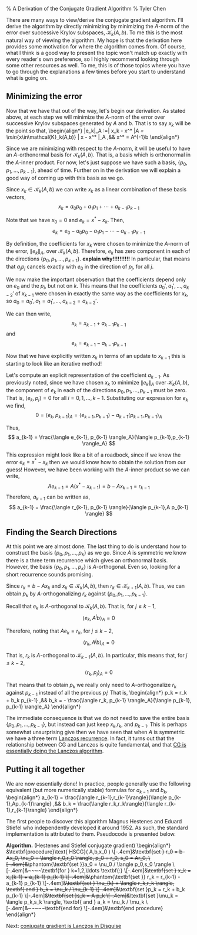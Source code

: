 % A Derivation of the Conjugate Gradient Algorithm
% Tyler Chen

There are many ways to view/derive the conjugate gradient algorithm. 
I'll derive the algorithm by directly minimizing by minimizing the $A$-norm of the error over successive Krylov subspaces, $\mathcal{K}_k(A,b)$.
To me this is the most natural way of viewing the algorithm.
My hope is that the derivation here provides some motivation for where the algorithm comes from.
Of course, what I think is a good way to present the topic won't match up exactly with every reader's own preference, so I highly recommend looking through some other resources as well.
To me, this is of those topics where you have to go through the explanations a few times before you start to understand what is going on. 


## Minimizing the error
Now that we have that out of the way, let's begin our derivation.
As stated above, at each step we will minimize the $A$-norm of the error over successive Krylov subspaces generated by $A$ and $b$.
That is to say $x_k$ will be the point so that,
\begin{align*}
\|e_k\|_A
:=\| x_k - x^* \|_A 
= \min_{x\in\mathcal{K}_k(A,b)} \| x - x^* \|_A
,&&
x^* = A^{-1}b
\end{align*}

Since we are minimizing with respect to the $A$-norm, it will be useful to have an $A$-orthonormal basis for $\mathcal{K}_k(A,b)$.
That is, a basis which is orthonormal in the $A$-inner product.
For now, let's just suppose we have such a basis, $\{p_0,p_1,\ldots,p_{k-1}\}$, ahead of time.
Further on in the derivation we will explain a good way of coming up with this basis as we go.

Since $x_k\in\mathcal{K}_k(A,b)$ we can write $x_k$ as a linear combination of these basis vectors,
$$
x_k = a_0 p_0 + a_1 p_1 + \cdots + a_{k-1} p_{k-1}
$$

Note that we have $x_0 = 0$ and $e_k = x^* - x_k$.
Then,
$$
e_k = e_0 - a_0p_0 - a_1 p_1 - \cdots - a_{k-1} p_{k-1}
$$

By definition, the coefficients for $x_k$ were chosen to minimize the $A$-norm of the error, $\|e_k\|_A$, over $\mathcal{K}_k(A,b)$.
Therefore, $e_k$ has zero component in each of the directions $\{ p_0,p_1,\ldots,p_{k-1} \}$.
**explain why!!!!!!!!!!**
In particular, that means that $a_jp_j$ cancels exactly with $e_0$ in the direction of $p_j$, for all $j$. 

We now make the important observation that the coefficients depend only on $e_0$ and the $p_i$, but not on $k$. 
This means that the coefficients $a_0',a_1',\ldots,a_{k-2}'$ of $x_{k-1}$ were chosen in exactly the same way as the coefficients for $x_k$, so $a_0=a_0', a_1=a_1', \ldots, a_{k-2}=a_{k-2}'$.

We can then write,
$$
x_k = x_{k-1} + a_{k-1} p_{k-1}
$$
and
$$
e_k = e_{k-1} - a_{k-1} p_{k-1}
$$

Now that we have explicitly written $x_k$ in terms of an update to $x_{k-1}$ this is starting to look like an iterative method!

Let's compute an explicit representation of the coefficient $a_{k-1}$.
As previously noted, since we have chosen $x_k$ to minimize $\|e_k\|_A$ over $\mathcal{K}_k(A,b)$, the component of $e_k$ in each of the directions $p_0,p_1,\ldots,p_{k-1}$ must be zero.
That is, $\langle e_k , p_j \rangle = 0$ for all $i=0,1,\ldots, k-1$. Substituting our expression for $e_k$ we find,
$$
0 = \langle e_k , p_{k-1} \rangle_A
= \langle e_{k-1}, p_{k-1} \rangle - a_{k-1} \langle p_{k-1} , p_{k-1} \rangle_A
$$

Thus,
$$
a_{k-1} 
= \frac{\langle e_{k-1}, p_{k-1} \rangle_A}{\langle p_{k-1},p_{k-1} \rangle_A} 
$$

This expression might look like a bit of a roadbock, since if we knew the error $e_k = x^* - x_k$ then we would know how to obtain the solution from our guess! 
However, we have been working with the $A$-inner product so we can write,
$$
Ae_{k-1} = A(x^* - x_{k-1}) = b - Ax_{k-1} = r_{k-1}
$$
Therefore, $a_{k-1}$ can be written as,
$$
a_{k-1}
= \frac{\langle r_{k-1}, p_{k-1} \rangle}{\langle p_{k-1},A p_{k-1} \rangle} 
$$

## Finding the Search Directions
At this point we are almost done.
The last thing to do is understand how to construct the basis $\{p_0,p_1,\ldots,p_k\}$ as we go.
Since $A$ is symmetric we know there is a three term recurrence which gives an orthonormal basis. However, the basis $\{p_0,p_1,\ldots,p_k\}$ is $A$-orthogonal.
Even so, looking for a short recurrence sounds promising.

Since $r_k = b-Ax_k$ and $x_k\in\mathcal{K}_k(A,b)$, then $r_k \in \mathcal{K}_{k+1}(A,b)$.
Thus, we can obtain $p_k$ by $A$-orthogonalizing $r_k$ against $\{p_0,p_1,\ldots,p_{k-1}\}$. 

Recall that $e_k$ is $A$-orthogonal to $\mathcal{K}_k(A,b)$.
That is, for $j\leq k-1$,
$$
\langle e_k, A^j b \rangle_A = 0
$$

Therefore, noting that $Ae_k = r_k$, for $j\leq k-2$,
$$
\langle r_k, A^j b \rangle_A = 0
$$

That is, $r_k$ is $A$-orthogonal to $\mathcal{K}_{k-1}(A,b)$.
In particular, this means that, for $j\leq k-2$,
$$
\langle r_k, p_j \rangle_A = 0
$$

That means that to obtain $p_k$ we really only need to $A$-orthogonalize $r_k$ against $p_{k-1}$ instead of all the previous $p_i$! That is,
\begin{align*}
p_k = r_k + b_k p_{k-1}
,&&
b_k = - \frac{\langle r_k, p_{k-1} \rangle_A}{\langle p_{k-1}, p_{k-1} \rangle_A}
\end{align*}

The immediate consequence is that we do not need to save the entire basis $\{p_0,p_1,\ldots,p_{k-1}\}$, but instead can just keep $x_k$,$r_k$, and $p_{k-1}$.
This is perhaps somewhat unsurprising give then we have seen that when $A$ is symmetric we have a three term [Lanczos recurrence](./arnoldi_lanczos.html#the-lanczos-algorithm). 
In fact, it turns out that the relationship between CG and Lanczos is quite fundamental, and that [CG is essentially doing the Lanczos algorithm](./cg_lanczos.html).

## Putting it all together

We are now essentially done! In practice, people generally use the following equivalent (but more numerically stable) formulas for $a_{k-1}$ and $b_k$,
\begin{align*}
a_{k-1} = \frac{\langle r_{k-1},r_{k-1}\rangle}{\langle p_{k-1},Ap_{k-1}\rangle}
,&&
b_k = \frac{\langle r_k,r_k\rangle}{\langle r_{k-1},r_{k-1}\rangle}
\end{align*}

The first people to discover this algorithm Magnus Hestenes and Eduard Stiefel who independently developed it around 1952. As such, the standard implementation is attributed to them. 
Pseudocode is presented below.

**Algorithm.** (Hestenes and Stiefel conjugate gradient)
\begin{align*}
&\textbf{procedure}\text{ HSCG}( A,b,x_0 ) 
\\[-.4em]&~~~~\textbf{set } r_0 = b-Ax_0, \nu_0 = \langle r_0,r_0 \rangle, p_0 = r_0, s_0 = Ar_0, 
\\[-.4em]&~~~~\phantom{\textbf{set }}a_0 = \nu_0 / \langle p_0,s_0 \rangle
\\[-.4em]&~~~~\textbf{for } k=1,2,\ldots \textbf{:} 
\\[-.4em]&~~~~~~~~\textbf{set } x_k = x_{k-1} + a_{k-1} p_{k-1} 
\\[-.4em]&~~~~~~~~\phantom{\textbf{set }} r_k = r_{k-1} - a_{k-1} p_{k-1} 
\\[-.4em]&~~~~~~~~\textbf{set } \nu_{k} = \langle r_k,r_k \rangle, \textbf{ and } b_k = \nu_k / \nu_{k-1}
\\[-.4em]&~~~~~~~~\textbf{set }p_k = r_k + b_k p_{k-1}
\\[-.4em]&~~~~~~~~\textbf{set }s_k = A p_k
\\[-.4em]&~~~~~~~~\textbf{set }\mu_k = \langle p_k,s_k \rangle, \textbf{ and } a_k = \nu_k / \mu_k
\\[-.4em]&~~~~~\textbf{end for}
\\[-.4em]&\textbf{end procedure}
\end{align*}

<!--
This can be easily [implemented](./cg.py) in numpy.
Note that we use $f$ for the right hand side vector to avoid conflict with the coefficient $b$.

    def cg(A,f,max_iter):
        x = np.zeros(len(f)); r = np.copy(f); p = np.copy(r); s=A@p
        nu = r @ r; a = nu/(p@s); b = 0
        for k in range(1,max_iter):
            x += a*p
            r -= a*s

            nu_ = nu
            nu = r@r
            b = nu/nu_

            p = r + b*p
            s = A@p

            a = nu/(p@s)

        return x
-->

<!--start_pdf_comment-->
Next: [conjugate gradient is Lanczos in Disguise](./cg_lanczos.html)
<!--end_pdf_comment-->


